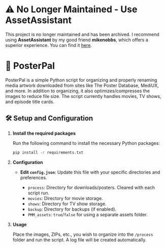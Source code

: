 # ⚠️ No Longer Maintained - Use AssetAssistant

This project is no longer maintained and has been archived. I recommend using **AssetAssistant** by my good friend **mikenobbs**, which offers a superior experience. You can find it [here](https://github.com/mikenobbs/Asset-Assistant).

# 🎨 PosterPal

PosterPal is a simple Python script for organizing and properly renaming media artwork downloaded from sites like The Poster Database, MediUX, and more. In addition to organizing, it also optimizes/compresses the images to reduce file size. The script currently handles movies, TV shows, and episode title cards.

## 🛠️ Setup and Configuration

1. **Install the required packages**

   Run the following command to install the necessary Python packages:

   ```bash
   pip install -r requirements.txt
   ```

2. **Configuration**

   - **Edit `config.json`**: Update this file with your specific directories and preferences.
   
     - `process`: Directory for downloads/posters. Cleared with each script run.
     - `movies`: Directory for movie storage.
     - `shows`: Directory for TV show storage.
     - `backup`: Directory for backups (if enabled).
     - `PMM_assets`: `true`/`false` for using a separate assets folder.

3. **Usage**

   Place the images, ZIPs, etc., you wish to organize into the `/process` folder and run the script. A log file will be created automatically.
